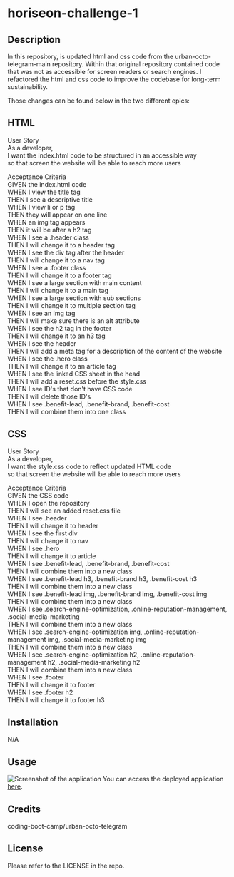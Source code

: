 # horiseon-challenge-1

## Description

In this repository, is updated html and css code from the urban-octo-telegram-main repository. Within that original repository contained code that was not as accessible for screen readers or search engines. I refactored the html and css code to improve the codebase for long-term sustainability. 

Those changes can be found below in the two different epics:

## HTML

User Story  
As a developer,  
I want the index.html code to be structured in an accessible way  
so that screen the website will be able to reach more users  

Acceptance Criteria  
GIVEN the index.html code  
WHEN I view the title tag  
THEN I see a descriptive title  
WHEN I view li or p tag  
THEN they will appear on one line  
WHEN an img tag appears  
THEN it will be after a h2 tag  
WHEN I see a .header class  
THEN I will change it to a header tag  
WHEN I see the div tag after the header  
THEN I will change it to a nav tag  
WHEN I see a .footer class  
THEN I will change it to a footer tag  
WHEN I see a large section with main content  
THEN I will change it to a main tag  
WHEN I see a large section with sub sections  
THEN I will change it to multiple section tag  
WHEN I see an img tag  
THEN I will make sure there is an alt attribute  
WHEN I see the h2 tag in the footer  
THEN I will change it to an h3 tag  
WHEN I see the header  
THEN I will add a meta tag for a description of the content of the website  
WHEN I see the .hero class  
THEN I will change it to an article tag  
WHEN I see the linked CSS sheet in the head  
THEN I will add a reset.css before the style.css  
WHEN I see ID's that don't have CSS code  
THEN I will delete those ID's  
WHEN I see .benefit-lead, .benefit-brand, .benefit-cost  
THEN I will combine them into one class  

## CSS

User Story  
As a developer,  
I want the style.css code to reflect updated HTML code  
so that screen the website will be able to reach more users  

Acceptance Criteria  
GIVEN the CSS code  
WHEN I open the repository  
THEN I will see an added reset.css file  
WHEN I see .header  
THEN I will change it to header  
WHEN I see the first div  
THEN I will change it to nav  
WHEN I see .hero  
THEN I will change it to article  
WHEN I see .benefit-lead, .benefit-brand, .benefit-cost  
THEN I will combine them into a new class  
WHEN I see .benefit-lead h3, .benefit-brand h3, .benefit-cost h3  
THEN I will combine them into a new class  
WHEN I see .benefit-lead img, .benefit-brand img, .benefit-cost img  
THEN I will combine them into a new class  
WHEN I see .search-engine-optimization, .online-reputation-management, .social-media-marketing  
THEN I will combine them into a new class  
WHEN I see .search-engine-optimization img, .online-reputation-management img, .social-media-marketing img  
THEN I will combine them into a new class  
WHEN I see .search-engine-optimization h2, .online-reputation-management h2, .social-media-marketing h2  
THEN I will combine them into a new class  
WHEN I see .footer  
THEN I will change it to footer  
WHEN I see .footer h2  
THEN I will change it to footer h3  

## Installation

N/A

## Usage

![Screenshot of the application](assets/images/aaron-ross-sanchez.github.io:horiseon-challenge-1.png)
You can access the deployed application [here](https://aaron-ross-sanchez.github.io/horiseon-challenge-1/).

## Credits

coding-boot-camp/urban-octo-telegram

## License

Please refer to the LICENSE in the repo.